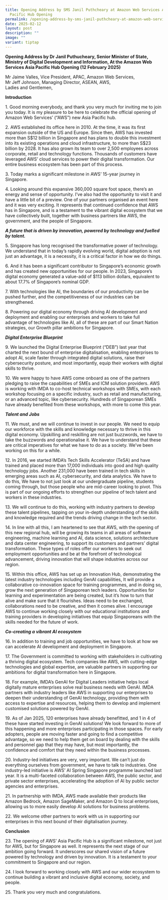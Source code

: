 ```yaml
---
title: Opening Address by SMS Janil Puthcheary at Amazon Web Services Asia
  Pacific Hub Opening
permalink: /opening-address-by-sms-janil-puthcheary-at-amazon-web-services-asia-pacific-hub-opening/
date: 2025-02-12
layout: post
description: ""
image: ""
variant: tiptap
---
```

<p><strong>Opening Address by Dr Janil Puthucheary, Senior Minister of State, Ministry of Digital Development and Information, At the Amazon Web Services Asia Pacific Hub Opening (12 February 2025)</strong>
</p>
<p>Mr Jaime Valles, Vice President, APAC, Amazon Web Services,
<br>Mr Jeff Johnson, Managing Director, ASEAN, AWS,
<br>Ladies and Gentlemen,</p>
<p><strong>Introduction</strong>
</p>
<p>1. Good morning everybody, and thank you very much for inviting me to
join you today. It is my pleasure to be here to celebrate the official
opening of Amazon Web Services’ (“AWS”) new Asia Pacific hub.</p>
<p>2. AWS established its office here in 2010. At the time, it was its first
expansion outside of the US and Europe. Since then, AWS has invested more
than S$12 billion in Singapore and has plans to double this investment
into its existing operations and cloud infrastructure, to more than S$23
billion by 2028. It has also grown its team to over 2,500 employees across
corporate, retail and technology functions. Thousands of customers have
leveraged AWS’ cloud services to power their digital transformation. Our
entire business ecosystem has been part of this process.</p>
<p>3. Today marks a significant milestone in AWS’ 15-year journey in Singapore.</p>
<p>4. Looking around this expansive 360,000 square foot space, there’s an
energy and sense of opportunity. I’ve also had the opportunity to visit
it and have a little bit of a preview. One of your partners organised an
event here and it was very exciting. It represents that continued confidence
that AWS has in Singapore, and is a testament to the vibrant digital ecosystem
that we have collectively built, together with business partners like AWS,
the government, and the people of Singapore.</p>
<p><strong><em>A future that is driven by innovation, powered by technology and fuelled by talent.</em></strong>
</p>
<p>5. Singapore has long recognised the transformative power of technology.
We understand that in today’s rapidly evolving world, digital adoption
is not just an advantage, it is a necessity, it is a critical factor in
how we do things.</p>
<p>6. And it has been a significant contributor to Singapore’s economic growth
and has created new opportunities for our people. In 2023, Singapore’s
digital economy generated a value-add of $113 billion dollars, equivalent
to about 17.7% of Singapore’s nominal GDP.</p>
<p>7. With technologies like AI, the boundaries of our productivity can be
pushed further, and the competitiveness of our industries can be strengthened.</p>
<p>8. Powering our digital economy through driving AI development and deployment
and enabling our enterprises and workers to take full advantage of technologies
like AI, all of these are part of our Smart Nation strategies, our Growth
pillar ambitions for Singapore.</p>
<p><strong><em>Digital Enterprise Blueprint</em></strong>
</p>
<p>9. We launched the Digital Enterprise Blueprint (“DEB”) last year that
charted the next bound of enterprise digitalisation, enabling enterprises
to adopt AI, scale faster through integrated digital solutions, raise their
cybersecurity posture, and most importantly, equip their workers with digital
skills to thrive.</p>
<p>10. We were happy to have AWS come onboard as one of the partners pledging
to raise the capabilities of SMEs and ICM solution providers. AWS is working
with IMDA to co-host technical workshops with SMEs, with each workshop
focusing on a specific industry, such as retail and manufacturing, or an
advanced topic, like cybersecurity. Hundreds of Singaporean SMEs have already
benefited from these workshops, with more to come this year.</p>
<p><strong><em>Talent and Jobs</em></strong>
</p>
<p>11. We must, and we will continue to invest in our people. We need to
equip our workforce with the skills and knowledge necessary to thrive in
this digital economy. Upskilling and reskilling are not just buzzwords,
we have to take the buzzwords and operationalise it. We have to understand
that these are critical imperatives for what we have to do as a society.
We’ve been working on this for a while.</p>
<p>12. In 2016, we started IMDA’s Tech Skills Accelerator (TeSA) and have
trained and placed more than 17,000 individuals into good and high quality
technology jobs. Another 231,000 have been trained in tech skills in emerging
areas such as AI, cybersecurity, and data analytics. We have to do this,
We have to not just look at our undergraduate pipeline, students coming
through, but those people who are mid-career looking to pivot. This is
part of our ongoing efforts to strengthen our pipeline of tech talent and
workers in these industries.</p>
<p>13. We will continue to do this, working with industry partners to develop
these talent pipelines, tapping on your in-depth understanding of the skills
and knowledge required and the trends driving change in the tech sector.</p>
<p>14. In line with all this, I am heartened to see that AWS, with the opening
of this new regional hub, will be growing its teams in all areas of software
engineering, machine learning and AI, data science, solutions architecture
and data center engineering, to support its customers and partners’ digital
transformation. These types of roles offer our workers to seek out employment
opportunities and be at the forefront of technological advancement, driving
innovation that will shape industries across our region.</p>
<p>15. Within this office, AWS has set up an Innovation Hub, demonstrating
the latest industry technologies including GenAI capabilities, It will
provide a collaborative co-innovation space for training programmes, and
in doing so, grow the next generation of Singaporean tech leaders. Opportunities
for learning and experimentation are being created, but it’s how to turn
that alive and make sure that it flourishes. Ideas need to be exchanged,
collaborations need to be creative, and then it comes alive. I encourage
AWS to continue working closely with our educational institutions and training
providers in developing initiatives that equip Singaporeans with the skills
needed for the future of work.</p>
<p><strong><em>Co-creating a vibrant AI ecosystem</em></strong>
</p>
<p>16. In addition to training and job opportunities, we have to look at
how we can accelerate AI development and deployment in Singapore.</p>
<p>17. The Government is committed to working with stakeholders in cultivating
a thriving digital ecosystem. Tech companies like AWS, with cutting-edge
technologies and global expertise, are valuable partners in supporting
our ambitions for digital transformation here in Singapore.</p>
<p>18. For example, IMDA’s GenAI for Digital Leaders initiative helps local
digitally mature enterprises solve real business needs with GenAI. IMDA
partners with industry leaders like AWS in supporting our enterprises to
deepen their understanding of GenAI technology, providing them with access
to expertise and resources, helping them to develop and implement customised
solutions powered by GenAI.</p>
<p>19. As of Jan 2025, 120 enterprises have already benefitted, and 1 in
4 of these have started investing in GenAI solutions! We look forward to
more of this happening and more enterprises participating in those spaces.
For early adopters, people are moving faster and going to find a competitive
advantage, so we need to help them get on board by dealing with the skills
and personnel gap that they may have, but most importantly, the confidence
and comfort that they need within the business processes.</p>
<p>20. Industry-led initiatives are very, very important. We can’t just do
everything ourselves from government, we have to talk to industries. One
industry-led initiative is AWS’ AI Spring Singapore programme launched
last year. It is a multi-faceted collaboration between AWS, the public
sector, and private sector enterprises, accelerating the adoption of AI
by public sector agencies and enterprises.</p>
<p>21. In partnership with IMDA, AWS made available their products like Amazon
Bedrock, Amazon SageMaker, and Amazon Q to local enterprises, allowing
us to more easily develop AI solutions for business problems.</p>
<p>22. We welcome other partners to work with us in supporting our enterprises
in this next bound of their digitalisation journey.</p>
<p><strong>Conclusion</strong>
</p>
<p>23. The opening of AWS’ Asia Pacific Hub is a significant milestone, not
just for AWS, but for Singapore as well. It represents the next stage of
our ambition going forward. It underscores our shared vision of a future
powered by technology and driven by innovation. It is a testament to your
commitment to Singapore and our region.</p>
<p>24. I look forward to working closely with AWS and our wider ecosystem
to continue building a vibrant and inclusive digital economy, society,
and people.</p>
<p>25. Thank you very much and congratulations.</p>